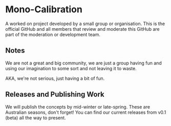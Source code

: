 # Mono-Calibration
A worked on project developed by a small group or organisation.
This is the official GitHub and all members that review and moderate this GitHub are part of
the moderation or development team.

## Notes
We are not a great and big community, we are just a group having fun and using our
imagination to some sort and not leaving it to waste.

AKA, we're not serious, just having a bit of fun.

## Releases and Publishing Work
We will publish the concepts by mid-winter or late-spring. These are Australian seasons,
don't forget! You can find our current releases from v0.1 (beta) all the way to present.
